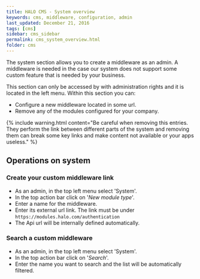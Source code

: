```yaml
---
title: HALO CMS - System overview
keywords: cms, middleware, configuration, admin
last_updated: December 21, 2016
tags: [cms]
sidebar: cms_sidebar
permalink: cms_system_overview.html
folder: cms
---
```


The system section allows you to create a middleware as an admin. A middleware is needed in the case our system does
not support some custom feature that is needed by your business. 

This section can only be accessed by with administration rights and it is located in the left menu. Within this 
section you can:

- Configure a new middleware located in some url.
- Remove any of the modules configured for your company.

{% include warning.html content="Be careful when removing this entries. They perform the link between different parts
of the system and removing them can break some key links and make content not available or your apps useless." %}

## Operations on system

### Create your custom middleware link

- As an admin, in the top left menu select 'System'.
- In the top action bar click on '*New module type*'.
- Enter a name for the middleware.
- Enter its external url link. The link must be under `https://modules.halo.com/authentication`
- The Api url will be internally defined automatically.

### Search a custom middleware

- As an admin, in the top left menu select 'System'.
- In the top action bar click on '*Search*'.
- Enter the name you want to search and the list will be automatically filtered.